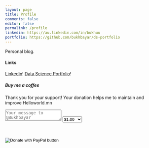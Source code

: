 ```yaml
---
layout: page
title: Profile
comments: false
editor: false
permalink: /profile
linkedin: https://au.linkedin.com/in/bukhuu
portfolio: https://github.com/bukhbayar/ds-portfolio
---
```


<div class="row justify-content-between">
  <div class="col-md-8 pr-5">    
    <p>Personal blog.</p>
    <h4>Links</h4>
    <a href="{{ profile.linkedin }}">Linkedin</a>!
    <a href=" {{ profile.portfolio }} ">Data Science Portfolio</a>!
</div>

<div class="col-md-4">
  <div class="sticky-top sticky-top-80">
  <h5>Buy me a coffee</h5>

<p>Thank you for your support! Your donation helps me to maintain and improve Helloworld.mn </p>

<form action="https://www.paypal.com/cgi-bin/webscr" method="post" target="_top">
<input type="hidden" name="cmd" value="_donations" />
<input type="hidden" name="cmd" value="_donations" />
<input type="hidden" name="business" value="U34CFKT8CEQQ4" />
<input type="hidden" name="currency_code" value="AUD" />

<!-- Identify the message of the kind contributor. -->
<input type="hidden" name="contributor-message" value="Message to Sal" />
<textarea class="w-100 d-block p-2 mb-4" type="text" name="contributor-message" placeholder="Your message to @Bukhbayar"></textarea>

<!-- Specify a Donate button. -->
<input type="hidden" name="cmd" value="_donations" />

<!-- Specify details about the contribution -->
<input type="hidden" name="item_name" value="Donation" />
<input type="hidden" name="item_number" value="Donation" /> 
<select name="amount">
    <option value="1.00">$1.00</option>
    <option value="3.00">$3.00</option>
    <option value="5.00">$5.00</option>
    <option value="10.00">$10.00</option>
    <option value="15.00">$15.00</option>
</select>
<input type="hidden" name="currency_code" value="USD" />

<br /><br />
<input type="image" src="https://www.paypalobjects.com/en_AU/i/btn/btn_donate_SM.gif" border="0" name="submit" title="PayPal - The safer, easier way to pay online!" alt="Donate with PayPal button" />
<img alt="" border="0" src="https://www.paypal.com/en_AU/i/scr/pixel.gif" width="1" height="1" />
</form>
</div>
</div>
</div>